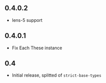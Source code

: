 ## 0.4.0.2

- lens-5 support

## 0.4.0.1

- Fix Each These instance

## 0.4

- Initial release, splitted of `strict-base-types`
